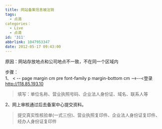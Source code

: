 ```yaml
---
title: 网站备案信息被注销
tags:
  - 点滴
categories：
  - Live
  - 点滴
id: '311'
abbrlink: 1047953347
date: 2012-05-17 09:43:00
---
```


原因：网站存放地点和公司地点不一致，不在同一个区域内  
  
步骤：  
1、 < -- page margin cm pre font-family p margin-bottom cm -->--&lt;登录 http://118.85.193.10  

> 填写：单位名称、营业执照号码、企业法人身份证、域名、联系人等  

  
2、网上审核通过后去备案中心提交资料。  

> 提交真实性核验单(一式三份)、营业执照复印件、企业法人身份证复印件、经办人身份证复印件